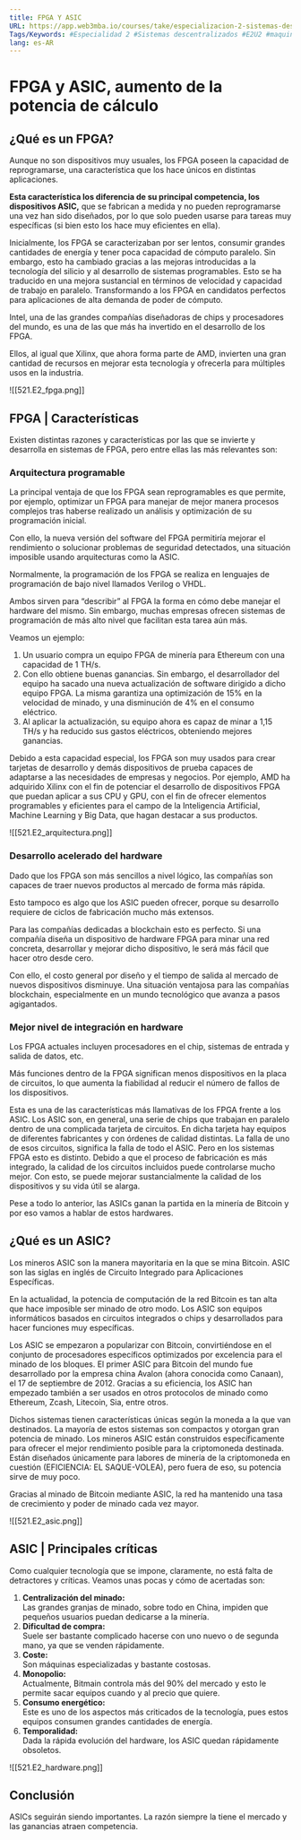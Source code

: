 ```yaml
---
title: FPGA Y ASIC
URL: https://app.web3mba.io/courses/take/especializacion-2-sistemas-descentralizados/texts/34886797-4-fpga-y-asic
Tags/Keywords: #Especialidad 2 #Sistemas descentralizados #E2U2 #maquinaria para mineria #mineria #fpga y asic #fpga #asic #potencia de calculo
lang: es-AR
---
```

# FPGA y ASIC, aumento de la potencia de cálculo
## ¿Qué es un FPGA?
Aunque no son dispositivos muy usuales, los FPGA poseen la capacidad de reprogramarse, una característica que los hace únicos en distintas aplicaciones.

**Esta característica los diferencia de su principal competencia, los dispositivos ASIC,** que se fabrican a medida y no pueden reprogramarse una vez han sido diseñados, por lo que solo pueden usarse para tareas muy específicas (si bien esto los hace muy eficientes en ella).

Inicialmente, los FPGA se caracterizaban por ser lentos, consumir grandes cantidades de energía y tener poca capacidad de cómputo paralelo. Sin embargo, esto ha cambiado gracias a las mejoras introducidas a la tecnología del silicio y al desarrollo de sistemas programables. Esto se ha traducido en una mejora sustancial en términos de velocidad y capacidad de trabajo en paralelo. Transformando a los FPGA en candidatos perfectos para aplicaciones de alta demanda de poder de cómputo.

Intel, una de las grandes compañías diseñadoras de chips y procesadores del mundo, es una de las que más ha invertido en el desarrollo de los FPGA. 

Ellos, al igual que Xilinx, que ahora forma parte de AMD, invierten una gran cantidad de recursos en mejorar esta tecnología y ofrecerla para múltiples usos en la industria. 

![[521.E2_fpga.png]]

## FPGA | Características
Existen distintas razones y características por las que se invierte y desarrolla en sistemas de FPGA, pero entre ellas las más relevantes son:

### Arquitectura programable
La principal ventaja de que los FPGA sean reprogramables es que permite, por ejemplo, optimizar un FPGA para manejar de mejor manera procesos complejos tras haberse realizado un análisis y optimización de su programación inicial. 

Con ello, la nueva versión del software del FPGA permitiría mejorar el rendimiento o solucionar problemas de seguridad detectados, una situación imposible usando arquitecturas como la ASIC.

Normalmente, la programación de los FPGA se realiza en lenguajes de programación de bajo nivel llamados Verilog o VHDL. 

Ambos sirven para “describir” al FPGA la forma en cómo debe manejar el hardware del mismo. Sin embargo, muchas empresas ofrecen sistemas de programación de más alto nivel que facilitan esta tarea aún más.

Veamos un ejemplo:
1. Un usuario compra un equipo FPGA de minería para Ethereum con una capacidad de 1 TH/s. 
2. Con ello obtiene buenas ganancias. Sin embargo, el desarrollador del equipo ha sacado una nueva actualización de software dirigido a dicho equipo FPGA. La misma garantiza una optimización de 15% en la velocidad de minado, y una disminución de 4% en el consumo eléctrico. 
3. Al aplicar la actualización, su equipo ahora es capaz de minar a 1,15 TH/s y ha reducido sus gastos eléctricos, obteniendo mejores ganancias.

Debido a esta capacidad especial, los FPGA son muy usados para crear tarjetas de desarrollo y demás dispositivos de prueba capaces de adaptarse a las necesidades de empresas y negocios. Por ejemplo, AMD ha adquirido Xilinx con el fin de potenciar el desarrollo de dispositivos FPGA que puedan aplicar a sus CPU y GPU, con el fin de ofrecer elementos programables y eficientes para el campo de la Inteligencia Artificial, Machine Learning y Big Data, que hagan destacar a sus productos.

![[521.E2_arquitectura.png]]

### Desarrollo acelerado del hardware
Dado que los FPGA son más sencillos a nivel lógico, las compañías son capaces de traer nuevos productos al mercado de forma más rápida. 

Esto tampoco es algo que los ASIC pueden ofrecer, porque su desarrollo requiere de ciclos de fabricación mucho más extensos.

Para las compañías dedicadas a blockchain esto es perfecto. Si una compañía diseña un dispositivo de hardware FPGA para minar una red concreta, desarrollar y mejorar dicho dispositivo, le será más fácil que hacer otro desde cero. 

Con ello, el costo general por diseño y el tiempo de salida al mercado de nuevos dispositivos disminuye. Una situación ventajosa para las compañías blockchain, especialmente en un mundo tecnológico que avanza a pasos agigantados.

### Mejor nivel de integración en hardware
Los FPGA actuales incluyen procesadores en el chip, sistemas de entrada y salida de datos, etc. 

Más funciones dentro de la FPGA significan menos dispositivos en la placa de circuitos, lo que aumenta la fiabilidad al reducir el número de fallos de los dispositivos. 

Esta es una de las características más llamativas de los FPGA frente a los ASIC. Los ASIC son, en general, una serie de chips que trabajan en paralelo dentro de una complicada tarjeta de circuitos. En dicha tarjeta hay equipos de diferentes fabricantes y con órdenes de calidad distintas. La falla de uno de esos circuitos, significa la falla de todo el ASIC. Pero en los sistemas FPGA esto es distinto. Debido a que el proceso de fabricación es más integrado, la calidad de los circuitos incluidos puede controlarse mucho mejor. Con esto, se puede mejorar sustancialmente la calidad de los dispositivos y su vida útil se alarga.

Pese a todo lo anterior, las ASICs ganan la partida en la minería de Bitcoin y por eso vamos a hablar de estos hardwares.

## ¿Qué es un ASIC?
Los mineros ASIC son la manera mayoritaria en la que se mina Bitcoin. ASIC son las siglas en inglés de Circuito Integrado para Aplicaciones Específicas. 

En la actualidad, la potencia de computación de la red Bitcoin es tan alta que hace imposible ser minado de otro modo. Los ASIC son equipos informáticos basados en circuitos integrados o chips y desarrollados para hacer funciones muy específicas.

Los ASIC se empezaron a popularizar con Bitcoin, convirtiéndose en el conjunto de procesadores específicos optimizados por excelencia para el minado de los bloques. El primer ASIC para Bitcoin del mundo fue desarrollado por la empresa china Avalon (ahora conocida como Canaan), el 17 de septiembre de 2012. Gracias a su eficiencia, los ASIC han empezado también a ser usados en otros protocolos de minado como Ethereum, Zcash, Litecoin, Sia, entre otros. 

Dichos sistemas tienen características únicas según la moneda a la que van destinados. La mayoría de estos sistemas son compactos y otorgan gran potencia de minado. Los mineros ASIC están construidos específicamente para ofrecer el mejor rendimiento posible para la criptomoneda destinada. Están diseñados únicamente para labores de minería de la criptomoneda en cuestión (EFICIENCIA: EL SAQUE-VOLEA), pero fuera de eso, su potencia sirve de muy poco.

Gracias al minado de Bitcoin mediante ASIC, la red ha mantenido una tasa de crecimiento y poder de minado cada vez mayor. 

![[521.E2_asic.png]]

## ASIC | Principales críticas
Como cualquier tecnología que se impone, claramente, no está falta de detractores y críticas. Veamos unas pocas y cómo de acertadas son:
1. **Centralización del minado:**  
    Las grandes granjas de minado, sobre todo en China, impiden que pequeños usuarios puedan dedicarse a la minería.
2. **Dificultad de compra:**  
    Suele ser bastante complicado hacerse con uno nuevo o de segunda mano, ya que se venden rápidamente.
3. **Coste:**  
    Son máquinas especializadas y bastante costosas.
4. **Monopolio:**  
    Actualmente, Bitmain controla más del 90% del mercado y esto le permite sacar equipos cuando y al precio que quiere.
5. **Consumo energético:**  
    Este es uno de los aspectos más criticados de la tecnología, pues estos equipos consumen grandes cantidades de energía.
6. **Temporalidad:**  
    Dada la rápida evolución del hardware, los ASIC quedan rápidamente obsoletos.

![[521.E2_hardware.png]]

## Conclusión
ASICs seguirán siendo importantes. La razón siempre la tiene el mercado y las ganancias atraen competencia.